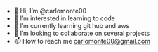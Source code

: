 - 👋 Hi, I’m @carlomonte00
- 👀 I’m interested in learning to code
- 🌱 I’m currently learning git hub and aws 
- 💞️ I’m looking to collaborate on several projects
- 📫 How to reach me carlomonte00@gmail.com

<!---
carlomonte00/carlomonte00 is a ✨ special ✨ repository because its `README.md` (this file) appears on your GitHub profile.
You can click the Preview link to take a look at your changes.
--->
